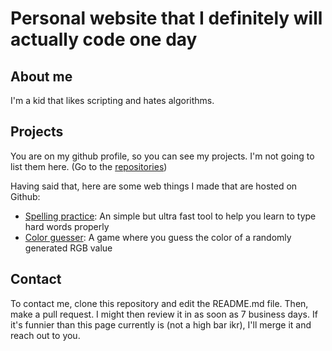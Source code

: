 # Personal website that I definitely will actually code one day

## About me

I'm a kid that likes scripting and hates algorithms.

## Projects

You are on my github profile, so you can see my projects. I'm not going to list them here. (Go to the [repositories](https://github.com/idkhow2type?tab=repositories))

Having said that, here are some web things I made that are hosted on Github:
- [Spelling practice](https://idkhow2type.github.io/spelling-practice/): An simple but ultra fast tool to help you learn to type hard words properly
- [Color guesser](https://idkhow2type.github.io/color-guesser/): A game where you guess the color of a randomly generated RGB value

## Contact

To contact me, clone this repository and edit the README.md file. Then, make a pull request. I might then review it in as soon as 7 business days. If it's funnier than this page currently is (not a high bar ikr), I'll merge it and reach out to you.
